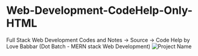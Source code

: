 # Web-Development-CodeHelp-Only-HTML
Full Stack Web Development Codes and Notes -> Source -> Code Help by Love Babbar 
(Dot Batch - MERN stack Web Development) 
![Project Name](https://user-images.githubusercontent.com/121122397/213859728-04b9c039-a685-425c-8469-3fb287a09aec.gif)
